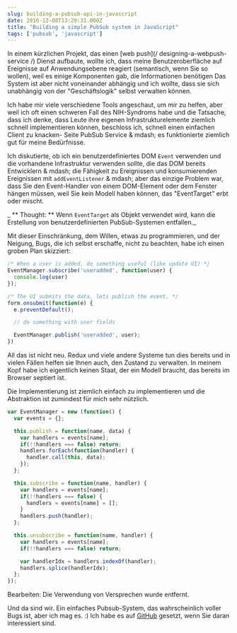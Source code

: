 ```yaml
---
slug: building-a-pubsub-api-in-javascript
date: 2016-12-08T13:20:31.000Z
title: "Building a simple PubSub system in JavaScript"
tags: ['pubsub', 'javascript']
---
```



In einem kürzlichen Projekt, das einen [web push](/ designing-a-webpush-service /) Dienst aufbaute, wollte ich, dass meine Benutzeroberfläche auf Ereignisse auf Anwendungsebene reagiert (semantisch, wenn Sie so wollen), weil es einige Komponenten gab, die Informationen benötigen Das System ist aber nicht voneinander abhängig und ich wollte, dass sie sich unabhängig von der "Geschäftslogik" selbst verwalten können.

Ich habe mir viele verschiedene Tools angeschaut, um mir zu helfen, aber weil ich oft einen schweren Fall des NIH-Syndroms habe und die Tatsache, dass ich denke, dass Leute ihre eigenen Infrastrukturelemente ziemlich schnell implementieren können, beschloss ich, schnell einen einfachen Client zu knacken- Seite PubSub Service & mdash; es funktionierte ziemlich gut für meine Bedürfnisse.

Ich diskutierte, ob ich ein benutzerdefiniertes DOM `Event` verwenden und die vorhandene Infrastruktur verwenden sollte, die das DOM bereits Entwicklern & mdash; die Fähigkeit zu Ereignissen und konsumierenden Ereignissen mit `addEventListener` & mdash; aber das einzige Problem war, dass Sie den Event-Handler von einem DOM-Element oder dem Fenster hängen müssen, weil Sie kein Modell haben können, das "EventTarget" erbt oder mischt.

_ ** Thought: ** Wenn `EventTarget` als Objekt verwendet wird, kann die Erstellung von benutzerdefinierten PubSub-Systemen entfallen._

Mit dieser Einschränkung, dem Willen, etwas zu programmieren, und der Neigung, Bugs, die ich selbst erschaffe, nicht zu beachten, habe ich einen groben Plan skizziert:


```javascript
/* When a user is added, do something useful (like update UI) */
EventManager.subscribe('useradded', function(user) {
  console.log(user)
});

/* The UI submits the data, lets publish the event. */
form.onsubmit(function(e) {
  e.preventDefault();

  // do something with user fields

  EventManager.publish('useradded', user);
})
```


All das ist nicht neu. Redux und viele andere Systeme tun dies bereits und in vielen Fällen helfen sie Ihnen auch, den Zustand zu verwalten. In meinem Kopf habe ich eigentlich keinen Staat, der ein Modell braucht, das bereits im Browser septiert ist.

Die Implementierung ist ziemlich einfach zu implementieren und die Abstraktion ist zumindest für mich sehr nützlich.


```javascript
var EventManager = new (function() {
  var events = {};

  this.publish = function(name, data) {
    var handlers = events[name];
    if(!!handlers === false) return;
    handlers.forEach(function(handler) {
      handler.call(this, data);
    });
  };

  this.subscribe = function(name, handler) {
    var handlers = events[name];
    if(!!handlers === false) {
      handlers = events[name] = [];
    }
    handlers.push(handler);
  };

  this.unsubscribe = function(name, handler) {
    var handlers = events[name];
    if(!!handlers === false) return;

    var handlerIdx = handlers.indexOf(handler);
    handlers.splice(handlerIdx);
  };
});
```
Bearbeiten: Die Verwendung von Versprechen wurde entfernt.

Und da sind wir. Ein einfaches Pubsub-System, das wahrscheinlich voller Bugs ist, aber ich mag es. :) Ich habe es auf [GitHub](https://github.com/PaulKinlan/EventManager) gesetzt, wenn Sie daran interessiert sind.